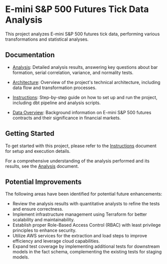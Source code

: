 # E-mini S&P 500 Futures Tick Data Analysis

This project analyzes E-mini S&P 500 futures tick data, performing various transformations and statistical analyses.

## Documentation

- [Analysis](docs/analysis.md): Detailed analysis results, answering key questions about bar formation, serial correlation, variance, and normality tests.

- [Architecture](docs/architecture.md): Overview of the project's technical architecture, including data flow and transformation processes.

- [Instructions](docs/instructions.md): Step-by-step guide on how to set up and run the project, including dbt pipeline and analysis scripts.

- [Data Overview](docs/data_overview.md): Background information on E-mini S&P 500 futures contracts and their significance in financial markets.

## Getting Started

To get started with this project, please refer to the [Instructions](docs/instructions.md) document for setup and execution details.

For a comprehensive understanding of the analysis performed and its results, see the [Analysis](docs/analysis.md) document.

## Potential Improvements

The following areas have been identified for potential future enhancements:

- Review the analysis results with quantitative analysts to refine the tests and ensure correctness.
- Implement infrastructure management using Terraform for better scalability and maintainability.
- Establish proper Role-Based Access Control (RBAC) with least privilege principles to enhance security.
- Utilize AWS services for the extraction and load steps to improve efficiency and leverage cloud capabilities.
- Expand test coverage by implementing additional tests for downstream models in the fact schema, complementing the existing tests for staging models.
